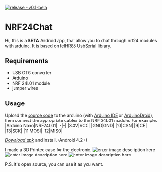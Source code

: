 
[![release - v0.1-beta](https://img.shields.io/badge/release-v0.1--beta-blue)](https://)
# NRF24Chat
Hi, this is a **BETA** Android app, that allow you to chat through nrf24 modules with arduino. It is based on felHR85 UsbSerial library.

## Requirements
 - USB OTG converter
 - Arduino
 - NRF 24L01 module
 - jumper wires

## Usage
Upload the [source code](https://github.com/ASDosjani/NRF24Chat/blob/master/Files/nrf24l01_chat.ino) to the arduino (with [Arduino IDE](https://www.arduino.cc/en/software) or [ArduinoDroid](https://play.google.com/store/apps/details?id=name.antonsmirnov.android.arduinodroid2&hl=hu&gl=US)), then connect the appropriate cables to the NRF 24L01 module.
For example:
|Arduino Nano|NRF24L01|
|-|-|
|3.3V|VCC|
|GND|GND|
|10|CSN|
|9|CE|
|13|SCK|
|11|MOSI|
|12|MISO|

*[Download apk](https://github.com/ASDosjani/NRF24Chat/raw/master/Files/NRF24Chat.apk)* and install. (Android 4.2+)

I made a 3D Printed case for the electronic.
![enter image description here](https://github.com/ASDosjani/NRF24Chat/raw/master/Files/2.jpg)
![enter image description here](https://github.com/ASDosjani/NRF24Chat/raw/master/Files/3.jpg)
![enter image description here](https://github.com/ASDosjani/NRF24Chat/raw/master/Files/3.jpg)

P.S. It's open source, you can use it as you want.
